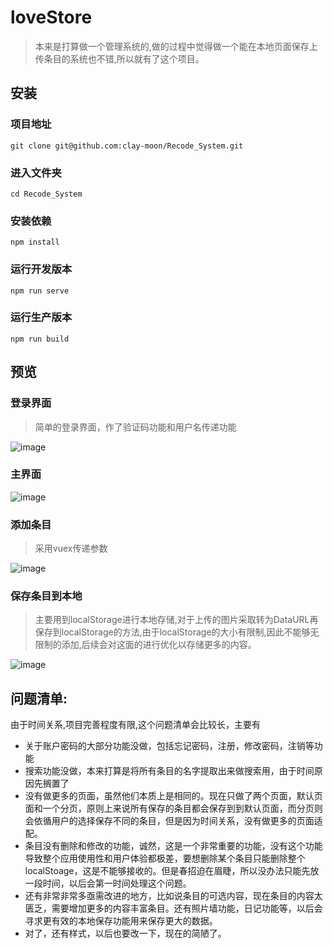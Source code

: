 loveStore
=
>本来是打算做一个管理系统的,做的过程中觉得做一个能在本地页面保存上传条目的系统也不错,所以就有了这个项目。


## 安装
### 项目地址
```
git clone git@github.com:clay-moon/Recode_System.git
```
### 进入文件夹
```
cd Recode_System
```
### 安装依赖
```
npm install
```
### 运行开发版本
```
npm run serve
```
### 运行生产版本
```
npm run build
```

## 预览
### 登录界面

>简单的登录界面，作了验证码功能和用户名传递功能

![image](https://user-images.githubusercontent.com/90896142/158959880-ae827ebe-3061-46c7-bbdd-500f556a51fa.png)
### 主界面
![image](https://user-images.githubusercontent.com/90896142/158960371-aca60bca-04e6-41dc-8d50-f393bd71d31e.png)
### 添加条目

>采用vuex传递参数

![image](https://user-images.githubusercontent.com/90896142/158964499-45df5ecf-c9aa-4edf-ae05-5d675462f606.png)
### 保存条目到本地

>主要用到localStorage进行本地存储,对于上传的图片采取转为DataURL再保存到localStorage的方法,由于localStorage的大小有限制,因此不能够无限制的添加,后续会对这面的进行优化以存储更多的内容。

![image](https://user-images.githubusercontent.com/90896142/158970508-ae22da7d-d092-4248-b4ef-85903253a42e.png)

## 问题清单:

  由于时间关系,项目完善程度有限,这个问题清单会比较长，主要有
* 关于账户密码的大部分功能没做，包括忘记密码，注册，修改密码，注销等功能
* 搜索功能没做，本来打算是将所有条目的名字提取出来做搜索用，由于时间原因先搁置了
* 没有做更多的页面，虽然他们本质上是相同的。现在只做了两个页面，默认页面和一个分页，原则上来说所有保存的条目都会保存到到默认页面，而分页则会依循用户的选择保存不同的条目，但是因为时间关系，没有做更多的页面适配。
* 条目没有删除和修改的功能，诚然，这是一个非常重要的功能，没有这个功能导致整个应用使用性和用户体验都极差，要想删除某个条目只能删除整个localStoage，这是不能够接收的。但是春招迫在眉睫，所以没办法只能先放一段时间，以后会第一时间处理这个问题。
* 还有非常非常多亟需改进的地方，比如说条目的可选内容，现在条目的内容太匮乏，需要增加更多的内容丰富条目。还有照片墙功能，日记功能等，以后会寻求更有效的本地保存功能用来保存更大的数据。
* 对了，还有样式，以后也要改一下，现在的简陋了。

